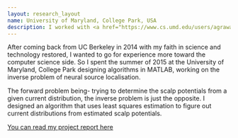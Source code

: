 ```yaml
---
layout: research_layout
name: University of Maryland, College Park, USA
description: I worked with <a href="https://www.cs.umd.edu/users/agrawala/">Dr. Ashok Agrawala</a> and <a href="http://www.terpconnect.umd.edu/~ppal/"> Dr. Piya Pal</a> in neural source localisation
---
```

After coming back from UC Berkeley in 2014 with my faith in science and technology restored, I wanted to go for experience more toward the computer science side. So I spent the summer of 2015 at the University of Maryland, College Park designing algorithms in MATLAB, working on the inverse problem of neural source localisation.  

The forward problem being- trying to determine the scalp potentials from a given current distribution, the inverse problem is just the opposite. I designed an algorithm that uses least squares estimation to figure out current distributions from estimated scalp potentials.

[You can read my project report here](https://drive.google.com/open?id=0B6liApN8RVRnWWsxT0FkUElGdUU)